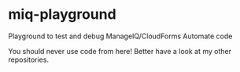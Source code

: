 # miq-playground
Playground to test and debug ManageIQ/CloudForms Automate code

You should never use code from here! Better have a look at my other repositories.
